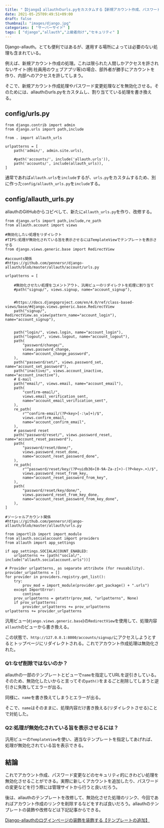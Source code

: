 ```yaml
---
title: "【Django】allauthのurls.pyをカスタムする【新規アカウント作成、パスワード変更処理の無効化など】"
date: 2021-05-25T09:49:51+09:00
draft: false
thumbnail: "images/django.jpg"
categories: [ "サーバーサイド" ]
tags: [ "django","allauth","上級者向け","セキュリティ" ]
---
```


Django-allauth。とても便利ではあるが、運用する場所によっては必要のない処理も含まれている。

例えば、新規アカウント作成の処理。これは限られた人間しかアクセスを許されないサイト(例:社員用のウェブアプリ等)の場合、部外者が勝手にアカウントを作り、内部へのアクセスを許してしまう。

そこで、新規アカウント作成処理やパスワード変更処理などを無効化させる。そのためには、allauthのurls.pyをカスタムし、割り当てている処理を書き換える。


## config/urls.py

    from django.contrib import admin
    from django.urls import path,include
    
    from . import allauth_urls
    
    urlpatterns = [ 
        path('admin/', admin.site.urls),
    
        #path('accounts/', include('allauth.urls')),
        path('accounts/', include(allauth_urls)),
    ]

通常であれば`allauth.urls`を`include`するが、`urls.py`をカスタムするため、別に作った`config/allauth_urls.py`を`include`する。

## config/allauth_urls.py

allauthのGitHubからコピペして、新たに`allauth_urls.py`を作り、改修する。


    from django.urls import path,include,re_path
    from allauth.account import views
    
    #無効化したい処理をリダイレクト
    #TIPS:処理が無効化されている旨を表示させるにはTemplateViewでテンプレートを表示させる
    from django.views.generic.base import RedirectView
    
    #accounts関係
    #https://github.com/pennersr/django-allauth/blob/master/allauth/account/urls.py
    
    urlpatterns = [
    
        #無効化させたい処理をコメントアウト、汎用ビューのリダイレクトを処理に割り当て
        #path("signup/", views.signup, name="account_signup"),


        #https://docs.djangoproject.com/en/4.0/ref/class-based-views/base/#django.views.generic.base.RedirectView
        path("signup/", RedirectView.as_view(pattern_name="account_login"), name="account_signup"),
    
    
        path("login/", views.login, name="account_login"),
        path("logout/", views.logout, name="account_logout"),
        path(
            "password/change/",
            views.password_change,
            name="account_change_password",
        ),  
        path("password/set/", views.password_set, name="account_set_password"),
        path("inactive/", views.account_inactive, name="account_inactive"),
        # E-mail
        path("email/", views.email, name="account_email"),
        path(
            "confirm-email/",
            views.email_verification_sent,
            name="account_email_verification_sent",
        ),  
        re_path(
            r"^confirm-email/(?P<key>[-:\w]+)/$",
            views.confirm_email,
            name="account_confirm_email",
        ),  
        # password reset
        path("password/reset/", views.password_reset, name="account_reset_password"),
        path(
            "password/reset/done/",
            views.password_reset_done,
            name="account_reset_password_done",
        ),  
        re_path(
            r"^password/reset/key/(?P<uidb36>[0-9A-Za-z]+)-(?P<key>.+)/$",
            views.password_reset_from_key,
            name="account_reset_password_from_key",
        ),  
        path(
            "password/reset/key/done/",
            views.password_reset_from_key_done,
            name="account_reset_password_from_key_done",
        ),  
    ]
    
    #ソーシャルアカウント関係
    #https://github.com/pennersr/django-allauth/blob/master/allauth/urls.py
    
    from importlib import import_module
    from allauth.socialaccount import providers
    from allauth import app_settings
    
    if app_settings.SOCIALACCOUNT_ENABLED:
        urlpatterns += [path("social/", include("allauth.socialaccount.urls"))]
    
    # Provider urlpatterns, as separate attribute (for reusability).
    provider_urlpatterns = []
    for provider in providers.registry.get_list():
        try:
            prov_mod = import_module(provider.get_package() + ".urls")
        except ImportError:
            continue
        prov_urlpatterns = getattr(prov_mod, "urlpatterns", None)
        if prov_urlpatterns:
            provider_urlpatterns += prov_urlpatterns
    urlpatterns += provider_urlpatterns



汎用ビュー(`django.views.generic.base`)の`RedirectView`を使用して、処理内容`allauth`のビューから書き換える。

この状態で、`http://127.0.0.1:8000/accounts/signup/`にアクセスしようとするとトップページにリダイレクトされる。これでアカウント作成処理は無効化された。

### Q1:なぜ削除ではないのか？

allauthの一部のテンプレートとビューで`name`を指定してURLを逆引きしている。そのため、無効化したいからと言ってその`path()`をまるごと削除してしまうと逆引きに失敗してエラーが出る。

同様に、`name`を書き換えてしまうとエラーが出る。

そこで、`name`はそのままに、処理内容だけ書き換える(リダイレクトさせる)ことで対処した。

### Q2:処理が無効化されている旨を表示させるには？

汎用ビューの`TemplateView`を使い、適当なテンプレートを指定してあげれば、処理が無効化されている旨を表示できる。

## 結論

これでアカウント作成、パスワード変更などのセキュリティ的にきわどい処理を無効化させることができる。実際に新しくアカウントを追加したり、パスワードの変更などを行う際には管理サイトから行うと良いだろう。

後は、allauthのテンプレートを改修して、無効化させた処理のリンク、今回であればアカウント作成のリンクを削除するなどをすれば良いだろう。allauthのテンプレートの装飾や改修などは下記記事からできる。

[Django-allauthのログインページの装飾を装飾する【テンプレートの追加】](/post/django-allauth-loginpage/)




